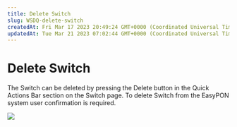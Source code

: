 ```yaml
---
title: Delete Switch
slug: WSDQ-delete-switch
createdAt: Fri Mar 17 2023 20:49:24 GMT+0000 (Coordinated Universal Time)
updatedAt: Tue Mar 21 2023 07:02:44 GMT+0000 (Coordinated Universal Time)
---
```


# Delete Switch

The Switch can be deleted by pressing the Delete button in the Quick Actions Bar section on the Switch page. To delete Switch from the EasyPON system user confirmation is required.

![](<../.gitbook/assets/Djs6WgiHA-gNlxGMoEmin\_image (1).png>)
